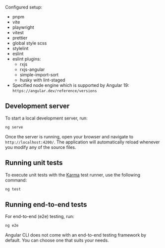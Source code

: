 Configured setup:  
- pnpm  
- vite  
- playwright  
- vitest  
- prettier  
- global style scss  
- stylelint
- eslint
- eslint plugins:   
  - rxjs  
  - rxjs-angular  
  - simple-import-sort  
  - husky with lint-staged
- Specified node engine which is supported by Angular 19: `https://angular.dev/reference/versions`

## Development server

To start a local development server, run:

```bash
ng serve
```

Once the server is running, open your browser and navigate to `http://localhost:4200/`. The application will automatically reload whenever you modify any of the source files.

## Running unit tests

To execute unit tests with the [Karma](https://karma-runner.github.io) test runner, use the following command:

```bash
ng test
```

## Running end-to-end tests

For end-to-end (e2e) testing, run:

```bash
ng e2e
```

Angular CLI does not come with an end-to-end testing framework by default. You can choose one that suits your needs.
